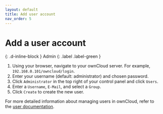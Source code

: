 ```yaml
---
layout: default
title: Add user account
nav_order: 5
---
```


# Add a user account
{: .d-inline-block }
Admin
{: .label .label-green }

1. Using your browser, navigate to your ownCloud server. For example, `192.168.0.101/owncloud/login`.
2. Enter your username (default: administrator) and chosen password.
3. Click `Administrator` in the top right of your control panel and click `Users`.
4. Enter a `Username`, `E-Mail`, and select a `Group`.
5. Click `Create` to create the new user.

For more detailed information about managing users in ownCloud, refer to the [user documentation](https://doc.owncloud.org/server/10.4/admin_manual/configuration/user/).
